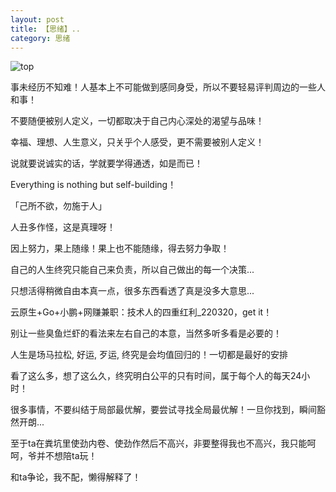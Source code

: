 ```yaml
---
layout: post
title: 【思绪】..
category: 思绪
---
```

![top](http://rjbwi03xh.hd-bkt.clouddn.com/img/top-220325-2.png)
<p>事未经历不知难！人基本上不可能做到感同身受，所以不要轻易评判周边的一些人和事！</p>
<p>不要随便被别人定义，一切都取决于自己内心深处的渴望与品味！</p>
<p>幸福、理想、人生意义，只关乎个人感受，更不需要被别人定义！</p>
<p>说就要说诚实的话，学就要学得通透，如是而已！</p>
<p>Everything is nothing but self-building！</p>
<p>「己所不欲，勿施于人」</p>
<p>人丑多作怪，这是真理呀！</p>
<p>因上努力，果上随缘！果上也不能随缘，得去努力争取！</p>
<p>自己的人生终究只能自己来负责，所以自己做出的每一个决策...</p>
<p>只想活得稍微自由本真一点，很多东西看透了真是没多大意思...</p>
<p>云原生+Go+小鹏+网赚兼职：技术人的四重红利_220320，get it！</p>
<p>别让一些臭鱼烂虾的看法来左右自己的本意，当然多听多看是必要的！</p>
<p>人生是场马拉松, 好运, 歹运, 终究是会均值回归的！一切都是最好的安排</p>
<p>看了这么多，想了这么久，终究明白公平的只有时间，属于每个人的每天24小时！</p>
<p>很多事情，不要纠结于局部最优解，要尝试寻找全局最优解！一旦你找到，瞬间豁然开朗...</p>
<p>至于ta在粪坑里使劲内卷、使劲作然后不高兴，非要整得我也不高兴，我只能呵呵，爷并不想陪ta玩！</p>
<p>和ta争论，我不配，懒得解释了！</p>

  




